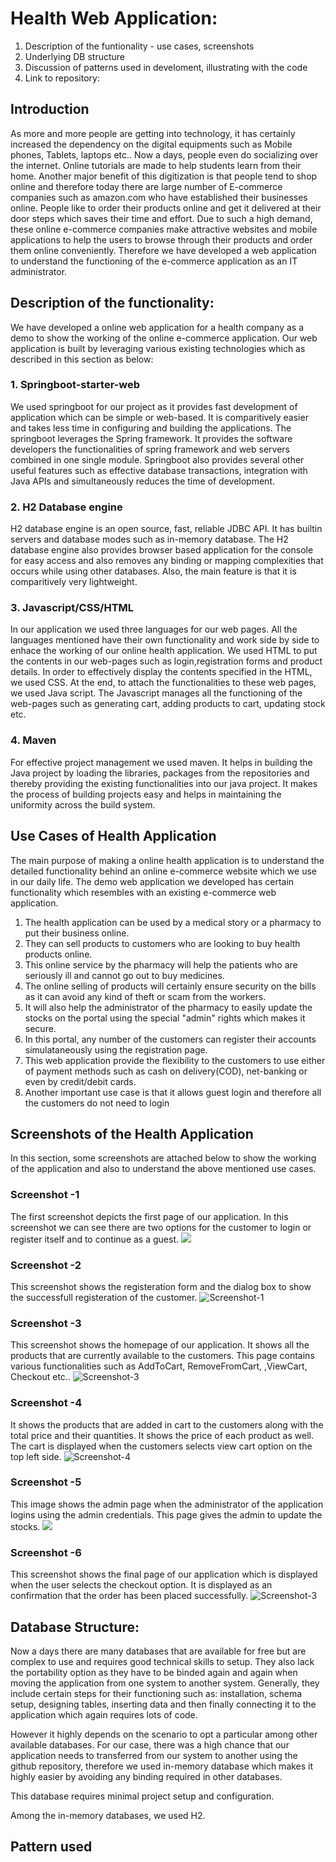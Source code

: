 # Health Web Application:

1. Description of the funtionality - use cases, screenshots
2. Underlying DB structure
3. Discussion of patterns used in develoment, illustrating with the code
4. Link to repository:

## Introduction

As more and more people are getting into technology, it has certainly increased the dependency on the digital equipments such as Mobile phones, Tablets, laptops etc.. Now a days, people even do socializing over the internet. Online tutorials are made to help students learn from their home. Another major benefit of this digitization is that people tend to shop online and therefore today there are large number of E-commerce companies such as amazon.com who have established their businesses online. People like to order their products online and get it delivered at their door steps which saves their time and effort. Due to such a high demand, these online e-commerce companies make attractive websites and mobile applications to help the users to browse through their products and order them online conveniently. Therefore we have developed a web application to understand the functioning of the e-commerce application as an IT administrator.

## Description of the functionality:

We have developed a online web application for a health company as a demo to show the working of the online e-commerce application. Our web application is built by leveraging various existing technologies which as described in this section as below:

### 1.  Springboot-starter-web

We used springboot for our project as it provides fast development of application which can be simple or web-based. It is comparitively easier and takes less time in configuring and building the applications. The springboot leverages the Spring framework. It provides the software developers the functionalities of spring framework and web servers combined in one single module. Springboot also provides several other useful features such as effective database transactions, integration with Java APIs and simultaneously reduces the time of development.

### 2. H2 Database engine

H2 database engine is an open source, fast, reliable JDBC API. It has builtin servers and database modes such as in-memory database. The H2 database engine also provides browser based application for the console for easy access and also removes any binding or mapping complexities that occurs while using other databases. Also, the main feature is that it is comparitively very lightweight.

### 3. Javascript/CSS/HTML

In our application we used three languages for our web pages. All the languages mentioned have their own functionality and work side by side to enhace the working of our online health application.
We used HTML to put the contents in our web-pages such as login,registration forms and product details.
In order to effectively display the contents specified in the HTML, we used CSS.
At the end, to attach the functionalities to these web pages, we used Java script. The Javascript manages all the functioning of the web-pages such as generating cart, adding products to cart, updating stock etc.

### 4. Maven

For effective project management we used maven. It helps in building the Java project by loading the libraries, packages from the repositories and thereby providing the existing functionalities into our java project. It makes the process of building projects easy and helps in maintaining the uniformity across the build system.

## Use Cases of Health Application

The main purpose of making a online health application is to understand the detailed functionality behind an online e-commerce website which we use in our daily life. The demo web application we developed has certain functionality which resembles with an existing e-commerce web application.

1. The health application can be used by a medical story or a pharmacy to put their business online.
2. They can sell products to customers who are looking to buy health products online.
3. This online service by the pharmacy will help the patients who are seriously ill and cannot go out to buy medicines.
4. The online selling of products will certainly ensure security on the bills as it can avoid any kind of theft or scam from the workers.
5. It will also help the administrator of the pharmacy to easily update the stocks on the portal using the special "admin" rights which makes it secure.
6. In this portal, any number of the customers can register their accounts simulataneously using the registration page.
7. This web application provide the flexibility to the customers to use either of payment methods such as cash on delivery(COD), net-banking or even by credit/debit cards.
8. Another important use case is that it allows guest login and therefore all the customers do not need to login
   

## Screenshots of the Health Application

 In this section, some screenshots are attached below to show the working of the application and also to understand the above mentioned use cases.
 
 ### Screenshot -1
 The first screenshot depicts the first page of our application. In this screenshot we can see there are two options for the customer to login or register itself and to continue as a guest.
![](screenshot-21.png)

### Screenshot -2

 This screenshot shows the registeration form and the dialog box to show the successfull registeration of the customer.
 ![](Screenshot-1.png "Screenshot-1")

### Screenshot -3

This screenshot shows the homepage of our application. It shows all the products that are currently available to the customers. This page contains various functionalities such as AddToCart, RemoveFromCart, ,ViewCart, Checkout etc..
![](screenshot-3.png "Screenshot-3")

### Screenshot -4

It shows the products that are added in cart to the customers along with the total price and their quantities. It shows the price of each product as well. The cart is displayed when the customers selects view cart option on the top left side.
![](screenshot-4.png "Screenshot-4")

### Screenshot -5

This image shows the admin page when the administrator of the application logins using the admin credentials. This page gives the admin to update the stocks.
![](screenshot-6.png)

### Screenshot -6

This screenshot shows the final page of our application which is displayed when the user selects the checkout option. It is displayed as an confirmation that the order has been placed successfully.
![](screenshot-5.png "Screenshot-3")

## Database Structure:

Now a days there are many databases that are available for free but are complex to use and requires good technical skills to setup. They also lack the portability option as they have to be binded again and again when moving the application from one system to another system. Generally, they include certain steps for their functioning such as: installation, schema setup, designing tables, inserting data and then finally connecting it to the application which again requires lots of code.

However it highly depends on the scenario to opt a particular among other available databases. 
For our case, there was a high chance that our application needs to transferred from our system to another using the github repository, therefore we used in-memory database which makes it highly easier by avoiding any binding required in other databases.

This database requires minimal project setup and configuration.

Among the in-memory databases, we used H2.




## Pattern used